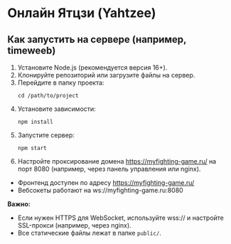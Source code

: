 # Онлайн Ятцзи (Yahtzee)

## Как запустить на сервере (например, timeweeb)

1. Установите Node.js (рекомендуется версия 16+).
2. Клонируйте репозиторий или загрузите файлы на сервер.
3. Перейдите в папку проекта:
   ```
   cd /path/to/project
   ```
4. Установите зависимости:
   ```
   npm install
   ```
5. Запустите сервер:
   ```
   npm start
   ```
6. Настройте проксирование домена https://myfighting-game.ru/ на порт 8080 (например, через панель управления или nginx).

- Фронтенд доступен по адресу https://myfighting-game.ru/
- Вебсокеты работают на ws://myfighting-game.ru:8080

**Важно:**
- Если нужен HTTPS для WebSocket, используйте wss:// и настройте SSL-прокси (например, через nginx).
- Все статические файлы лежат в папке `public/`. 